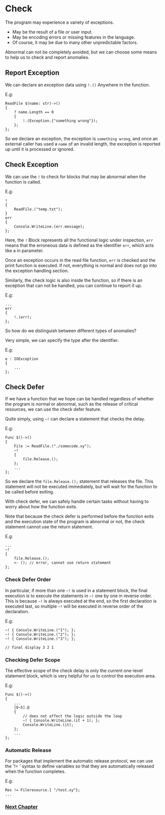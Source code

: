 # Check
The program may experience a variety of exceptions.

- May be the result of a file or user input.
- May be encoding errors or missing features in the language.
- Of course, it may be due to many other unpredictable factors.

Abnormal can not be completely avoided, but we can choose some means to help us to check and report anomalies.

## Report Exception
We can declare an exception data using `!.()` Anywhere in the function.

E.g:
```
ReadFile $(name: str)->()
{
    ? name.Length == 0
    {
        !.(Exception.{"something wrong"});
    };
};
```
So we declare an exception, the exception is `something wrong`, and once an external caller has used a `name` of an invalid length, the exception is reported up until it is processed or ignored.
## Check Exception
We can use the `!` to check for blocks that may be abnormal when the function is called.

E.g:
```
!
{
    ReadFile.("temp.txt");
}
err
{
    Console.WriteLine.(err.message);
};
```
Here, the `!` Block represents all the functional logic under inspection, `err` means that the erroneous data is defined as the identifier `err`, which acts like a in parameter.

Once an exception occurs in the read file function, `err` is checked and the print function is executed. If not, everything is normal and does not go into the exception handling section.

Similarly, the check logic is also inside the function, so if there is an exception that can not be handled, you can continue to report it up.

E.g:
```
...
err
{
    !.(err);
};
```
So how do we distinguish between different types of anomalies?

Very simple, we can specify the type after the identifier.

E.g:
```
e : IOException
{
    ...
};
```

## Check Defer
If we have a function that we hope can be handled regardless of whether the program is normal or abnormal, such as the release of critical resources, we can use the check defer feature.

Quite simply, using `~!` can declare a statement that checks the delay.

E.g:
```
Func $()->()
{
    File := ReadFile.("./somecode.xy");
    ~!
    {
        file.Release.();
    };
    ...
};
```
So we declare the `file.Release.();` statement that releases the file. This statement will not be executed immediately, but will wait for the function to be called before exiting.

With check defer, we can safely handle certain tasks without having to worry about how the function exits.

Note that because the check defer is performed before the function exits and the execution state of the program is abnormal or not, the check statement cannot use the return statement.

E.g:
```
...
~!
{
    file.Release.();
    <- (); // error, cannot use return statement
};
```

### Check Defer Order
In particular, if more than one `~!` is used in a statement block, the final execution is to execute the statements in `~!` one by one in reverse order. This is because `~!` is always executed at the end, so the first declaration is executed last, so multiple `~!` will be executed in reverse order of the declaration.

E.g:
```
~! { Console.WriteLine.("1"); };
~! { Console.WriteLine.("2"); };
~! { Console.WriteLine.("3"); };

// final display 3 2 1
```

### Checking Defer Scope
The effective scope of the check delay is only the current one-level statement block, which is very helpful for us to control the execution area.

E.g:
```
Func $()->()
{
    ...
    [0~5].@
    {
        // does not affect the logic outside the loop
        ~! { Console.WriteLine.(it + 1); };
        Console.WriteLine.(it);
    };
    ...
};
```

### Automatic Release
For packages that implement the automatic release protocol, we can use the '!= ' syntax to define variables so that they are automatically released when the function completes.

E.g:
``` 
Res != Fileresource.{ "/test.xy"};
...
```

### [Next Chapter](asynchronous.md)
